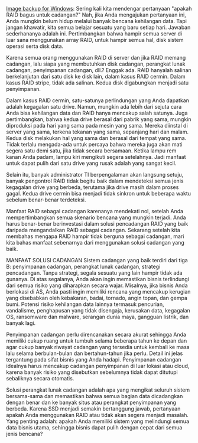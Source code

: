 [Image backup for Windows](https://backupchain.com/en/backupchain/): Sering kali kita mendengar pertanyaan "apakah RAID bagus untuk cadangan?" Nah, jika Anda mengajukan pertanyaan ini, Anda mungkin belum hidup melalui banyak bencana kehilangan data. Tapi jangan khawatir, kita semua belajar sesuatu yang baru setiap hari. Jawaban sederhananya adalah ini. Pertimbangkan bahwa hampir semua server di luar sana menggunakan array RAID, untuk hampir semua hal, disk sistem operasi serta disk data.

Karena semua orang menggunakan RAID di server dan jika RAID memang cadangan, lalu siapa yang membutuhkan disk cadangan, perangkat lunak cadangan, penyimpanan cadangan, dll.? Enggak ada. RAID hanyalah salinan berkelanjutan dari satu disk ke disk lain, dalam kasus RAID cermin. Dalam kasus RAID stripe, tidak ada salinan. Kedua disk digabungkan menjadi satu penyimpanan.

Dalam kasus RAID cermin, satu-satunya perlindungan yang Anda dapatkan adalah kegagalan satu drive. Namun, mungkin ada lebih dari sejuta cara Anda bisa kehilangan data dan RAID hanya mencakup salah satunya. Juga pertimbangkan, bahwa kedua drive berasal dari pabrik yang sama, mungkin diproduksi pada hari yang sama pada mesin yang sama. Mereka diinstal di server yang sama, terkena tekanan yang sama, sepanjang hari dan malam. Kedua disk melakukan hal yang sama dan berasal dari tempat yang sama. Tidak terlalu mengada-ada untuk percaya bahwa mereka juga akan mati segera satu demi satu, jika tidak secara bersamaan. Ketika lampu rem kanan Anda padam, lampu kiri mengikuti segera setelahnya. Jadi manfaat untuk dapat pulih dari satu drive yang rusak adalah yang sangat kecil.

Selain itu, banyak administrator TI berpengalaman akan langsung setuju, banyak pengontrol RAID tidak begitu baik dalam mendeteksi semua jenis kegagalan drive yang berbeda, terutama jika drive masih dalam proses gagal. Kedua drive cermin bisa menjadi tidak sinkron untuk beberapa waktu sebelum benar-benar terdeteksi.

Manfaat RAID sebagai cadangan karenanya mendekati nol, setelah Anda mempertimbangkan semua skenario bencana yang mungkin terjadi. Anda harus benar-benar berinvestasi dalam solusi pencadangan RAID yang baik daripada mengandalkan RAID sebagai cadangan. Sekarang setelah kita membahas mengapa RAID hampir tidak berguna sebagai cadangan, mari kita bahas manfaat sebenarnya dari menggunakan solusi cadangan yang baik.

MANFAAT SOLUSI CADANGAN
Sistem cadangan yang baik terdiri dari tiga B: penyimpanan cadangan, perangkat lunak cadangan, strategi pencadangan. Tanpa strategi, segala sesuatu yang lain hampir tidak ada gunanya. Di atas segalanya, Anda akan ingin memastikan bisnis terlindungi dari semua risiko yang diharapkan secara wajar. Misalnya, jika bisnis Anda berlokasi di AS, Anda pasti ingin memiliki rencana yang mencakup kerugian yang disebabkan oleh kebakaran, badai, tornado, angin topan, dan gempa bumi. Potensi risiko kehilangan data lainnya termasuk pencurian, vandalisme, penghapusan yang tidak disengaja, kerusakan data, kegagalan OS, ransomware dan malware, serangan dunia maya, gangguan listrik, dan banyak lagi.

Penyimpanan cadangan perlu direncanakan secara akurat sehingga Anda memiliki cukup ruang untuk tumbuh selama beberapa tahun ke depan dan agar cukup banyak riwayat cadangan yang tersedia untuk kembali ke masa lalu selama berbulan-bulan dan bertahun-tahun jika perlu. Detail ini jelas tergantung pada sifat bisnis yang Anda hadapi. Penyimpanan cadangan idealnya harus mencakup cadangan penyimpanan di luar lokasi atau cloud, karena banyak risiko yang disebutkan sebelumnya tidak dapat ditutupi sebaliknya secara otomatis.

Solusi perangkat lunak cadangan adalah apa yang mengikat seluruh sistem bersama-sama dan memastikan bahwa semua bagian data dicadangkan dengan benar dan ke banyak situs atau perangkat penyimpanan yang berbeda. Karena SSD menjadi semakin bertanggung jawab, pertanyaan apakah Anda menggunakan RAID atau tidak akan segera menjadi masalah. Yang penting adalah: apakah Anda memiliki sistem yang melindungi semua data bisnis utama, sehingga bisnis dapat pulih dengan cepat dari semua jenis bencana?
